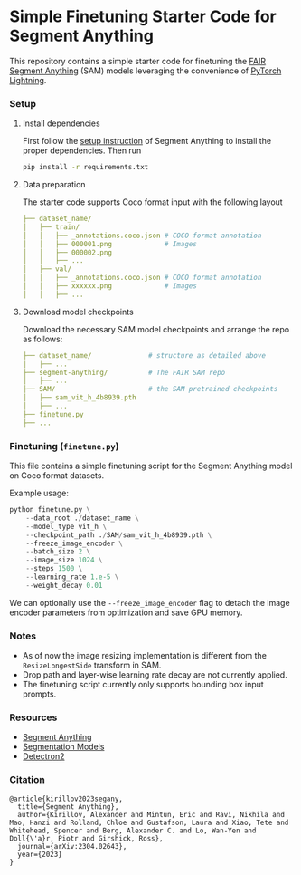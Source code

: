 # Simple Finetuning Starter Code for Segment Anything

This repository contains a simple starter code for finetuning the [FAIR Segment Anything](https://github.com/facebookresearch/segment-anything) (SAM) models leveraging the convenience of [PyTorch Lightning](https://lightning.ai/docs/pytorch/stable/).

### Setup

1. Install dependencies

    First follow the [setup instruction](https://github.com/facebookresearch/segment-anything/blob/main/README.md#installation) of Segment Anything to install the proper dependencies. Then run

    ```bash
    pip install -r requirements.txt
    ```

2. Data preparation

    The starter code supports Coco format input with the following layout

    ```yaml
    ├── dataset_name/
    │   ├── train/
    │   │   ├── _annotations.coco.json # COCO format annotation
    │   │   ├── 000001.png             # Images
    │   │   ├── 000002.png
    │   │   ├── ...
    │   ├── val/
    │   │   ├── _annotations.coco.json # COCO format annotation
    │   │   ├── xxxxxx.png             # Images
    │   │   ├── ...
    ```

3. Download model checkpoints

    Download the necessary SAM model checkpoints and arrange the repo as follows:

    ```yaml
    ├── dataset_name/              # structure as detailed above
    │   ├── ...
    ├── segment-anything/          # The FAIR SAM repo
    │   ├── ...
    ├── SAM/                       # the SAM pretrained checkpoints
    │   ├── sam_vit_h_4b8939.pth
    │   ├── ...
    ├── finetune.py
    ├── ...
    ```

### Finetuning (`finetune.py`)

This file contains a simple finetuning script for the Segment Anything model on Coco format datasets.

Example usage:

```python
python finetune.py \
    --data_root ./dataset_name \
    --model_type vit_h \
    --checkpoint_path ./SAM/sam_vit_h_4b8939.pth \
    --freeze_image_encoder \
    --batch_size 2 \
    --image_size 1024 \
    --steps 1500 \
    --learning_rate 1.e-5 \
    --weight_decay 0.01
```

We can optionally use the `--freeze_image_encoder` flag to detach the image encoder parameters from optimization and save GPU memory.

### Notes
- As of now the image resizing implementation is different from the `ResizeLongestSide` transform in SAM.
- Drop path and layer-wise learning rate decay are not currently applied.
- The finetuning script currently only supports bounding box input prompts.

### Resources
- [Segment Anything](https://github.com/facebookresearch/segment-anything)
- [Segmentation Models](https://github.com/qubvel/segmentation_models.pytorch)
- [Detectron2](https://github.com/facebookresearch/detectron2)

### Citation

```
@article{kirillov2023segany,
  title={Segment Anything},
  author={Kirillov, Alexander and Mintun, Eric and Ravi, Nikhila and Mao, Hanzi and Rolland, Chloe and Gustafson, Laura and Xiao, Tete and Whitehead, Spencer and Berg, Alexander C. and Lo, Wan-Yen and Doll{\'a}r, Piotr and Girshick, Ross},
  journal={arXiv:2304.02643},
  year={2023}
}
```

